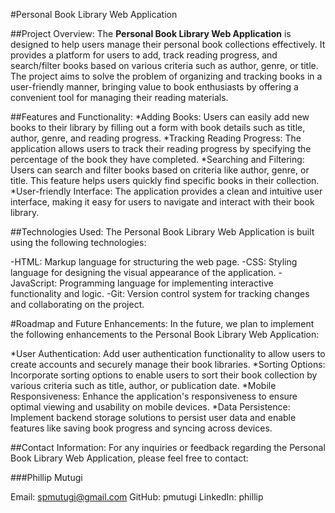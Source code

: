 #Personal Book Library Web Application

##Project Overview:
The **Personal Book Library Web Application** is designed to help users manage their personal book collections effectively. It provides a platform for users to add, track reading progress, and search/filter books based on various criteria such as author, genre, or title. 
The project aims to solve the problem of organizing and tracking books in a user-friendly manner, bringing value to book enthusiasts by offering a convenient tool for managing their reading materials.

##Features and Functionality:
*Adding Books: Users can easily add new books to their library by filling out a form with book details such as title, author, genre, and reading progress.
*Tracking Reading Progress: The application allows users to track their reading progress by specifying the percentage of the book they have completed.
*Searching and Filtering: Users can search and filter books based on criteria like author, genre, or title. This feature helps users quickly find specific books in their collection.
*User-friendly Interface: The application provides a clean and intuitive user interface, making it easy for users to navigate and interact with their book library.

##Technologies Used:
The Personal Book Library Web Application is built using the following technologies:

-HTML: Markup language for structuring the web page.
-CSS: Styling language for designing the visual appearance of the application.
-JavaScript: Programming language for implementing interactive functionality and logic.
-Git: Version control system for tracking changes and collaborating on the project.

#Roadmap and Future Enhancements:
In the future, we plan to implement the following enhancements to the Personal Book Library Web Application:

*User Authentication: Add user authentication functionality to allow users to create accounts and securely manage their book libraries.
*Sorting Options: Incorporate sorting options to enable users to sort their book collection by various criteria such as title, author, or publication date.
*Mobile Responsiveness: Enhance the application's responsiveness to ensure optimal viewing and usability on mobile devices.
*Data Persistence: Implement backend storage solutions to persist user data and enable features like saving book progress and syncing across devices.

##Contact Information:
For any inquiries or feedback regarding the Personal Book Library Web Application, please feel free to contact:

###Phillip Mutugi 

Email: spmutugi@gmail.com
GitHub: pmutugi
LinkedIn: phillip




